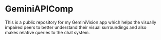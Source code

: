 # GeminiAPIComp
This is a public repository for my GeminiVision app which helps the visually impaired peers to better understand their visual surroundings and also makes relative queries to the chat system.
